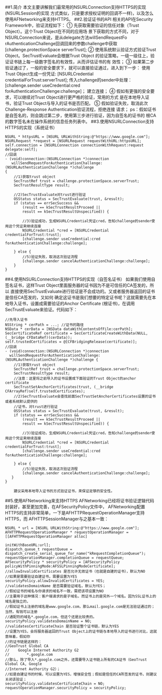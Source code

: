 ##1.简介
        本文主要讲解我们最常用的NSURLConnection支持HTTPS的实现(NSURLSession的实现
    方式类似，只是要求授权证明的回调不一样)，以及怎么使用AFNetworking来支持HTTPS。
##2.验证证书的API
        相关的API在Security Framework中，验证流程如下：
        ① 先获取需要验证的信任对象（Trust Object）。这个Trust Object在不同的应用场
    景下获取的方式不同，对于NSURLConnection来说，是从delegate方法willSendRequestFo
    rAuthenticationChallenge回调回来的参数challenge中获取
            [challenge.protectionSpace serverTrust];
        ② 使用系统默认验证方式验证Trust Object。SecTrustEvaluate会根据Trust Object
    的验证策略，一级一级往上，验证证书链上每一级数字签名的有效性，从而评估证书的有
    效性；
        ③ 如果第二步验证通过了，一般的安全要求下，就可以直接验证通过，进入到下一步：
    使用Trust Object生成一份凭证:
        [NSURLCredential credentialForTrust:serverTrust];
    传入challenge的sender中处理：
        [challenge.sender useCredential:cred forAuthenticationChallenge:challenge]；
    建立连接；
        ④ 假如有更强的安全要求，可以继续对Trust Object进行更严格的验证，常用的方式
    是在本地导入证书，验证Trust Object与导入的证书是否匹配。
        ⑤ 假如验证失败，取消此次Challenge-Response Authentication验证流程，拒绝连接
    请求；
    ps：假如证书是自签名的，则会跳过第二步，使用第三步进行验证，因为自签名的证书的
    根CA的数字签名未在操作系统的信息任务列表中。
##3.使用NSURLConnection支持HTTPS的实现（系统证书）
```
NSURL * httpsURL = [NSURL URLWithString:@"https://www.google.com"];
NSURLRequest *request = [NSURLRequest requestWithURL:httpsURL];
self.connection = [NSURLConnection connectionWithRequest:request delegate:self];
//回调
- (void)connection:(NSURLConnection *)connection 
   willSendRequestForAuthenticationChallenge:(NSURLAuthenticationChallenge *)challenge 
{
    //1)获取trust object
    SecTrustRef trust = challenge.protectionSpace.serverTrust;
    SecTrustResultType result;
     
    //2)SecTrustEvaluate对trust进行验证
    OSStatus status = SecTrustEvaluate(trust, &result);
    if (status == errSecSuccess &&
        (result == kSecTrustResultProceed ||
        result == kSecTrustResultUnspecified)) {
         
        //3)验证成功，生成NSURLCredential凭证cred，告知challenge的sender使用这个凭证来继续连接
        NSURLCredential *cred = [NSURLCredential credentialForTrust:trust];
        [challenge.sender useCredential:cred forAuthenticationChallenge:challenge];
         
    } else {
        //5)验证失败，取消这次验证流程
        [challenge.sender cancelAuthenticationChallenge:challenge];
    }
}
```
##4.使用NSURLConnection支持HTTPS的实现（自签名证书）
        如果我们使用自签名证书，这样Trust Object里面服务器的证书因为不是可信任的CA签发的，所以
    直接使用SecTrustEvaluate进行验证是不会成功的。又或者服务器返回的证书是信任CA签发的，又如何
    确定这证书是我们想要的特定证书呢？这就需要先在本地导入证书，设置成需要验证的Anchor Certificate
    (根证书)，在调用SecTrustEvaluate来验证。代码如下：
```
//先导入证书
NSString * cerPath = ...; //证书的路径
NSData * cerData = [NSData dataWithContentsOfFile:cerPath];
SecCertificateRef certificate = SecCertificateCreateWithData(NULL, (__bridge CFDataRef)(cerData));
self.trustedCertificates = @[CFBridgingRelease(certificate)];
//回调
- (void)connection:(NSURLConnection *)connection 
  willSendRequestForAuthenticationChallenge:(NSURLAuthenticationChallenge *)challenge {
    //1)获取trust object
    SecTrustRef trust = challenge.protectionSpace.serverTrust;
    SecTrustResultType result;
    //注意：这里将之前导入的证书设置成下面验证的Trust Object的anchor certificate
    SecTrustSetAnchorCertificates(trust, (__bridge CFArrayRef)self.trustedCertificates);
    //2)SecTrustEvaluate会查找前面SecTrustSetAnchorCertificates设置的证书或者系统默认提供的
    //证书，对trust进行验证
    OSStatus status = SecTrustEvaluate(trust, &result);
    if (status == errSecSuccess &&
        (result == kSecTrustResultProceed ||
        result == kSecTrustResultUnspecified)) {
         
        //3)验证成功，生成NSURLCredential凭证cred，告知challenge的sender使用这个凭证来继续连接
        NSURLCredential *cred = [NSURLCredential credentialForTrust:trust];
        [challenge.sender useCredential:cred forAuthenticationChallenge:challenge];
         
    } else {
        //5)验证失败，取消这次验证流程
        [challenge.sender cancelAuthenticationChallenge:challenge];
   }
}
```
        建议采用本地导入证书的方式验证证书，来保证足够的安全性。
##5.使用AFNetworking来支持HTTPS
        AFNetworking已经将证书验证逻辑代码封装好，甚至更加完善，在AFSecurityPolicy文件中，
    AFNetworking配置HTTPS的支持非常简单，一下是AFHTTPRequestOperationManager支持HTTPS，而
    AFHTTPSessionManager与之基本一致：
```
NSURL * url = [NSURL URLWithString:@"https://www.google.com"];
AFHTTPRequestOperationManager * requestOperationManager = [[AFHTTPRequestOperationManager alloc] 
                                                          initWithBaseURL:url];
dispatch_queue_t requestQueue = dispatch_create_serial_queue_for_name("kRequestCompletionQueue");
requestOperationManager.completionQueue = requestQueue;
AFSecurityPolicy * securityPolicy = [AFSecurityPolicy policyWithPinningMode:AFSSLPinningModeCertificate];
//allowInvalidCertificates 是否允许无效证书（也就是自建的证书），默认为NO
//如果是需要验证自建证书，需要设置为YES
securityPolicy.allowInvalidCertificates = YES;
//validatesDomainName 是否需要验证域名，默认为YES；
//假如证书的域名与你请求的域名不一致，需把该项设置为NO
//主要用于这种情况：客户端请求的是子域名，而证书上的是另外一个域名。因为SSL证书上的域名是独立的，
//假如证书上注册的域名是www.google.com，那么mail.google.com是无法验证通过的；当然，有钱可以注册
//通配符的域名*.google.com，但这个还是比较贵的。
securityPolicy.validatesDomainName = NO;
//validatesCertificateChain 是否验证整个证书链，默认为YES
//设置为YES，会将服务器返回的Trust Object上的证书链与本地导入的证书进行对比，这就意味着，假如你
//的证书链是这样的：
//GeoTrust Global CA 
//    Google Internet Authority G2
//        *.google.com
//那么，除了导入*.google.com之外，还需要导入证书链上所有的CA证书（GeoTrust Global CA, Google 
//Internet Authority G2）；
//如是自建证书的时候，可以设置为YES，增强安全性；假如是信任的CA所签发的证书，则建议关闭该验证；
securityPolicy.validatesCertificateChain = NO;
requestOperationManager.securityPolicy = securityPolicy;
```
        
